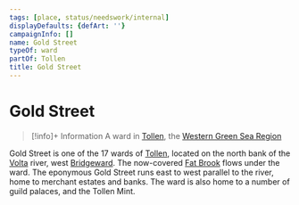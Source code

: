 ```yaml
---
tags: [place, status/needswork/internal]
displayDefaults: {defArt: ''}
campaignInfo: []
name: Gold Street
typeOf: ward
partOf: Tollen
title: Gold Street
---
```

# Gold Street
>[!info]+ Information
> A  ward in [Tollen](<./tollen.md>), the [Western Green Sea Region](<../western-green-sea-region.md>)

Gold Street is one of the 17 wards of [Tollen](<./tollen.md>), located on the north bank of the [Volta](<../../greater-sembara/rivers/volta-watershed/volta.md>) river, west [Bridgeward](<./bridgeward.md>). The now-covered [Fat Brook](<./fat-brook.md>) flows under the ward. The eponymous Gold Street runs east to west parallel to the river, home to merchant estates and banks. The ward is also home to a number of guild palaces, and the Tollen Mint. 



